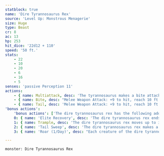 ```yaml
---
statblock: true
name: 'Dire Tyrannosaurus Rex'
source: 'Level Up: Monstrous Menagerie'
size: Huge
type: Beast
cr: 8
ac: 13
hp: 253
hit_dice: '22d12 + 110'
speed: '50 ft.'
stats:
    - 22
    - 10
    - 20
    - 6
    - 16
    - 5
senses: 'passive Perception 11'
actions:
    - { name: Multiattack, desc: 'The tyrannosaurus makes a bite attack and a tail attack against two different targets.' }
    - { name: Bite, desc: "Melee Weapon Attack: +9 to hit, reach 10 ft., one target. Hit: 25 (3d12 + 6) piercing damage. If the target is a creature, it is grappled (escape DC 17). Until this grapple ends, the tyrannosaurus can't bite a different creature and it has advantage on bite attacks against the grappled creature." }
    - { name: Tail, desc: 'Melee Weapon Attack: +9 to hit, reach 10 ft., one target. Hit: 19 (3d8 + 6) bludgeoning damage.' }
'bonus actions':
    'bonus actions': ['The dire tyrannosaurus rex has the following additional bonus actions, which it can use only while bloodied:']
    0: { name: 'Elite Recovery', desc: 'The dire tyrannosaurus rex ends one negative effect currently affecting it. It can use this bonus action as long as it has at least 1 hit point, even while unconscious or incapacitated.' }
    1: { name: Trample, desc: 'The dire tyrannosaurus rex moves up to its speed in a straight line. It can move through the spaces of Large and smaller creatures. Each of these creatures makes a DC 17 Dexterity saving throw, taking 19 (3d8 + 6) bludgeoning damage and falling prone on a failure.' }
    2: { name: 'Tail Sweep', desc: 'The dire tyrannosaurus rex makes a tail attack against each creature within 10 feet. A creature hit by an attack makes a DC 17 Strength saving throw, falling prone on a failure.' }
    3: { name: 'Roar (1/Day)', desc: "Each creature of the dire tyrannosaurus rex's choice within 120 feet that hears its roar makes a DC 14 Charisma saving throw. On a failure, a creature is frightened for 1 minute. A creature repeats the saving throw at the end of its turns, ending the effect on itself on a success." }

---
```

```statblock
monster: Dire Tyrannosaurus Rex
```
